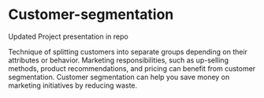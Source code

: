 # Customer-segmentation
Updated Project presentation in repo

Technique of splitting customers into separate groups depending on their attributes or behavior.
Marketing responsibilities, such as up-selling methods, product recommendations, and pricing can benefit from customer segmentation.
Customer segmentation can help you save money on marketing initiatives by reducing waste.

